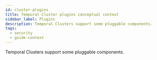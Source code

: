 ```yaml
---
id: cluster-plugins
title: Temporal Cluster plugins conceptual context
sidebar_label: Plugins
description: Temporal Clusters support some pluggable components.
tags:
  - security
  - guide-context
---
```


Temporal Clusters support some pluggable components.
